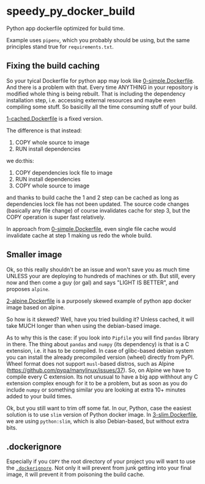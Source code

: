 # speedy_py_docker_build

Python app dockerfile optimized for build time.

Example uses `pipenv`, which you probably should be using, but the same principles stand true for `requirements.txt`.

## Fixing the build caching

So your tyical Dockerfile for python app may look like [0-simple.Dockerfile](0-simple.Dockerfile).
And there is a problem with that. Every time ANYTHING in your repository is modified whole thing is being rebuilt.
That is including the dependency installation step, i.e. accessing external resources and maybe even compiling some stuff.
So basicilly all the time consuming stuff of your build.

[1-cached.Dockerfile](1-cached.Dockerfile) is a fixed version.

The difference is that instead:
1) COPY whole source to image
2) RUN install dependencies

we do:this: 
1) COPY dependencies lock file to image
2) RUN install dependencies 
3) COPY whole source to image

and thanks to build cache the 1 and 2 step can be cached as long as dependencies lock file has not been updated.
The source code changes (basically any file change) of course invalidates cache for step 3, but the COPY operation is super fast relatively.

In approach from [0-simple.Dockerfile](0-simple.Dockerfile), even single file cache would invalidate cache at step 1 making us redo the whole build.

## Smaller image

Ok, so this really shouldn't be an issue and won't save you as much time UNLESS your are deploying to hundreds of machines or sth.
But still, every now and then come a guy (or gal) and says "LIGHT IS BETTER", and proposes `alpine`.

[2-alpine.Dockerfile](2-alpine.Dockerfile) is a purposely skewed example of python app docker image based on alpine.

So how is it skewed?
Well, have you tried building it? Unless cached, it will take MUCH longer than when using the debian-based image.

As to why this is the case: if you look into `Pipfile` you will find `pandas` library in there.
The thing about `pandas` and `numpy` (its dependency) is that is a C extension, i.e. it has to be compiled.
In case of glibc-based debian system you can install the already precompiled version (wheel) directly from PyPI.
Wheel format does not support `musl`-based distros, such as Alpine (https://github.com/pypa/manylinux/issues/37).
So, on Alpine we have to compile every C extension.
Its not unusual to have a big app withhout any C extension complex enough for it to be a problem, but as soon as you do include `numpy` or something similar you are looking at extra 10+ minutes added to your build times.


Ok, but you still want to trim off some fat. In our, Python, case the easiest solution is to use `slim` version of Python docker image.
In [3-slim.Dockerfile](3-slim.Dockerfile), we are using `python:slim`, which is also Debian-based, but without extra bits.

## .dockerignore

Especially if you `COPY` the root directory of your project you will want to use the [`.dockerignore`](https://docs.docker.com/engine/reference/builder/#dockerignore-file).
Not only it will prevent from junk getting into your final image, it will prevent it from poisoning the build cache.

